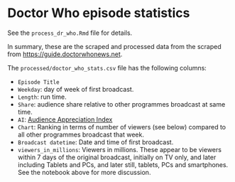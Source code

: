 # Doctor Who episode statistics

See the `process_dr_who.Rmd` file for details.

In summary, these are the scraped and processed data from the scraped from
<https://guide.doctorwhonews.net>.

The `processed/doctor_who_stats.csv` file has the following columns:

*   `Episode Title`
*   `Weekday`: day of week of first broadcast.
*   `Length`: run time.
*   `Share`: audience share relative to other programmes broadcast at same time.
*   `AI`: [Audience Appreciation Index](https://tardis.fandom.com/wiki/Appreciation_Index)
*   `Chart`: Ranking in terms of number of viewers (see below) compared to all
    other programmes broadcast that week.
*   `Broadcast datetime`: Date and time of first broadcast.
*   `viewers_in_millions`: Viewers in millions.  These appear to be viewers
    within 7 days of the original broadcast, initially on TV only, and later
    including Tablets and PCs, and later still, tablets, PCs and smartphones.
    See the notebook above for more discussion.
